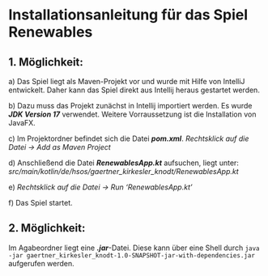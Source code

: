 # Installationsanleitung für das Spiel Renewables

## 1. Möglichkeit:

a) Das Spiel liegt als Maven-Projekt vor und wurde mit Hilfe von IntelliJ entwickelt. Daher kann das Spiel direkt aus Intellij heraus gestartet werden.
          
b) Dazu muss das Projekt zunächst in Intellij importiert werden. Es wurde ***JDK Version 17*** verwendet. Weitere Vorraussetzung ist die Installation von JavaFX. 
          
c) Im Projektordner befindet sich die Datei ***pom.xml***. *Rechtsklick auf die Datei → Add as Maven Project*
        
d) Anschließend die Datei ***RenewablesApp.kt*** aufsuchen, liegt unter: *src/main/kotlin/de/hsos/gaertner_kirkesler_knodt/RenewablesApp.kt*
       
e) *Rechtsklick auf die Datei → Run ‘RenewablesApp.kt’*
     
f) Das Spiel startet.
     
## 2. Möglichkeit:

Im Agabeordner liegt eine ***.jar***-Datei. Diese kann über eine Shell durch `java -jar gaertner_kirkesler_knodt-1.0-SNAPSHOT-jar-with-dependencies.jar` aufgerufen werden.

 

